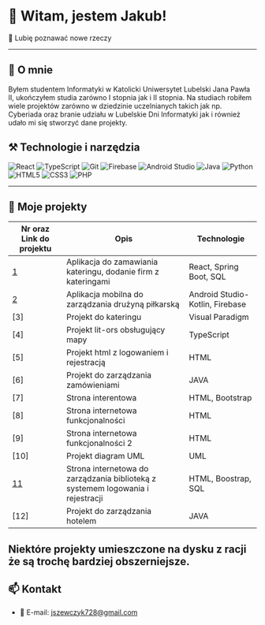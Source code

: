 # 👋 Witam, jestem Jakub!

🚀 Lubię poznawać nowe rzeczy


---

## 💼 O mnie

Byłem studentem Informatyki w Katolicki Uniwersytet Lubelski Jana Pawła II, ukończyłem studia zarówno I stopnia jak i II stopnia. Na studiach robiłem wiele projektów zarówno w dziedzinie uczelnianych takich jak np. Cyberiada oraz branie udziału w Lubelskie Dni Informatyki jak i również udało mi się stworzyć dane projekty.

## ⚒️ Technologie i narzędzia

![React](https://img.shields.io/badge/-React-61DAFB?logo=react&logoColor=white&style=flat)
![TypeScript](https://img.shields.io/badge/-TypeScript-3178C6?logo=typescript&logoColor=white&style=flat)
![Git](https://img.shields.io/badge/-Git-F05032?logo=git&logoColor=white&style=flat)
![Firebase](https://img.shields.io/badge/-Firebase-FFCA28?logo=firebase&logoColor=white&style=flat)
![Android Studio](https://img.shields.io/badge/-Android%20Studio-3DDC84?logo=androidstudio&logoColor=white&style=flat)
![Java](https://img.shields.io/badge/-Java-007396?logo=java&logoColor=white&style=flat)
![Python](https://img.shields.io/badge/-Python-3776AB?logo=python&logoColor=white&style=flat)
![HTML5](https://img.shields.io/badge/-HTML5-E34F26?logo=html5&logoColor=white&style=flat)
![CSS3](https://img.shields.io/badge/-CSS3-1572B6?logo=css3&logoColor=white&style=flat)
![PHP](https://img.shields.io/badge/-PHP-777BB4?logo=php&logoColor=white&style=flat)

---

## 🚧 Moje projekty

| Nr oraz Link do projektu | Opis | Technologie | 
| --- | --- | --- | 
| [1](https://drive.google.com/drive/folders/1INURNwmzf-0lRGSaXKp7LzA0ZbULj3dl?usp=sharing) | Aplikacja do zamawiania kateringu, dodanie firm z kateringami | React, Spring Boot, SQL |
| [2](https://drive.google.com/drive/folders/1INURNwmzf-0lRGSaXKp7LzA0ZbULj3dl?usp=sharing) | Aplikacja mobilna do zarządzania drużyną piłkarską | Android Studio-Kotlin, Firebase |
| [3] | Projekt do kateringu | Visual Paradigm |
| [4] | Projekt lit-ors obsługujący mapy | TypeScript |
| [5] | Projekt html z logowaniem i rejestracją | HTML |
| [6] | Projekt do zarządzania zamówieniami | JAVA |
| [7] | Strona interentowa | HTML, Bootstrap |
| [8] | Strona internetowa funkcjonalności | HTML |
| [9] | Strona internetowa funkcjonalności 2 | HTML |
| [10] | Projekt diagram UML | UML |
| [11](https://drive.google.com/drive/folders/1INURNwmzf-0lRGSaXKp7LzA0ZbULj3dl?usp=sharing) | Strona internetowa do zarządzania biblioteką z systemem logowania i rejestracji | HTML, Boostrap, SQL |
| [12] | Projekt do zarządzania hotelem | JAVA |

Niektóre projekty umieszczone na dysku z racji że są trochę bardziej obszerniejsze.
---

## 📫 Kontakt

- 📧 E-mail: [jszewczyk728@gmail.com](mailto:jszewczyk728@gmail.com)
  

